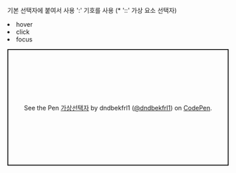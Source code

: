 기본 선택자에 붙여서 사용
':' 기호를 사용 
(* '::' 가상 요소 선택자)

<li>hover</li>
<li>click</li>
<li>focus</li>


<p class="codepen" data-height="265" data-theme-id="dark" data-default-tab="html,result" data-user="dndbekfrl1" data-slug-hash="ZEQjmYd" style="height: 265px; box-sizing: border-box; display: flex; align-items: center; justify-content: center; border: 2px solid; margin: 1em 0; padding: 1em;" data-pen-title="가상선택자">
  <span>See the Pen <a href="https://codepen.io/dndbekfrl1/pen/ZEQjmYd">
  가상선택자</a> by dndbekfrl1 (<a href="https://codepen.io/dndbekfrl1">@dndbekfrl1</a>)
  on <a href="https://codepen.io">CodePen</a>.</span>
</p>
<script async src="https://static.codepen.io/assets/embed/ei.js"></script>